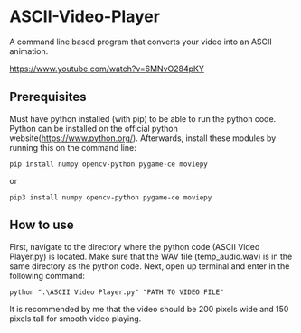 # ASCII-Video-Player
A command line based program that converts your video into an ASCII animation.

https://www.youtube.com/watch?v=6MNvO284pKY

## Prerequisites
Must have python installed (with pip) to be able to run the python code. Python can be installed on the official python website(https://www.python.org/). Afterwards, install these modules by running this on the command line:

`pip install numpy opencv-python pygame-ce moviepy`

or

`pip3 install numpy opencv-python pygame-ce moviepy`

## How to use
First, navigate to the directory where the python code (ASCII Video Player.py) is located. Make sure that the WAV file (temp_audio.wav) is in the same directory as the python code. Next, open up terminal and enter in the following command:

`python ".\ASCII Video Player.py" "PATH TO VIDEO FILE"`

It is recommended by me that the video should be 200 pixels wide and 150 pixels tall for smooth video playing.
